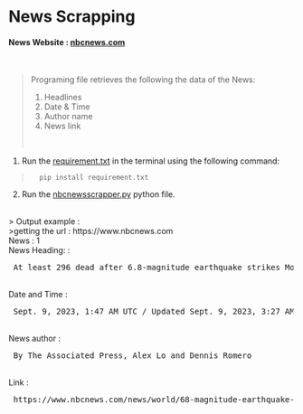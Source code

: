 #  News Scrapping
#### News Website : [nbcnews.com](https://www.nbcnews.com/)
<br>

> Programing file retrieves the following the data of the News:
>    1. Headlines 
>    2. Date & Time
>    3. Author name
>    4. News link
> 
> <br>
>

1. Run the [requirement.txt](https://github.com/dhana56/news_scrapping/blob/master/requirement.txt)
in the terminal using the following command:
>       pip install requirement.txt
2. Run the [nbcnewsscrapper.py](https://github.com/dhana56/news_scrapping/blob/master/nbcnewscrapper.py) python file. 
<br>
> Output example : <br>
    >getting the url : https://www.nbcnews.com <br>
News :  1<br>
News Heading: 
:<pre> At least 296 dead after 6.8-magnitude earthquake strikes MoroccoMoroccans posted videos showing some buildings turned to rubble and parts of the famous red walls that surround the old city in historic Marrakech damaged.</pre><br>
Date and Time  : <pre> Sept. 9, 2023, 1:47 AM UTC / Updated Sept. 9, 2023, 3:27 AM UTC </pre><br>
News author : <pre> By The Associated Press, Alex Lo and Dennis Romero</pre> <br>
Link : <pre> https://www.nbcnews.com/news/world/68-magnitude-earthquake-strikes-morocco-damaging-buildings-sending-peo-rcna104202</pre>